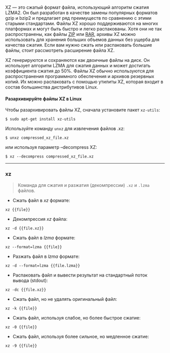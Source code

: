 XZ — это сжатый формат файла, использующий алгоритм сжатия LZMA2. Он был разработан в качестве замены популярных форматов gzip и bzip2 и предлагает ряд преимуществ по сравнению с этими старыми стандартами. Файлы XZ хорошо поддерживаются на многих платформах и могут быть быстро и легко распакованы. Хотя они не так распространены, как файлы [ZIP](https://docs.fileformat.com/ru/compression/zip/) или [RAR](https://docs.fileformat.com/ru/compression/rar/), архивы XZ можно использовать для хранения больших объемов данных без ущерба для качества сжатия. Если вам нужно сжать или распаковать большие файлы, стоит рассмотреть расширение файла XZ.

XZ генерируются и сохраняются как двоичные файлы на диск. Он использует алгоритм LZMA для сжатия данных и может достигать коэффициента сжатия до 50%. Файлы XZ обычно используются для распространения программного обеспечения и архивов резервных копий. Их можно распаковать с помощью утилиты XZ, которая входит в состав большинства дистрибутивов Linux.

#### Разархивируйте файлы XZ в Linux

Чтобы разархивировать файлы XZ, сначала установите пакет `xz-utils`:

```
$ sudo apt-get install xz-utils
```

Используйте команду `unxz` для извлечения файлов .xz:

```
$ unxz compressed_xz_file.xz
```

или используя параметр –decompress XZ:

```
$ xz --decompress compressed_xz_file.xz
```
---

### xz

> Команда для сжатия и разжатия (декомпрессии) `.xz` и `.lzma` файлов.

- Сжать файл в _xz_ формате:

`xz {{file}}`

- Декомпрессия _xz_ файла:

`xz -d {{file.xz}}`

- Сжать файл в _lzma_ формате:

`xz --format=lzma {{file}}`

- Разжать файл в _lzma_ формате:

`xz -d --format=lzma {{file.lzma}}`

- Распаковать файл и вывести результат на стандартный поток вывода (stdout):

`xz -dc {{file.xz}}`

- Сжать файл, но не удалять оригинальный файл:

`xz -k {{file}}`

- Сжать файл, используя слабое, но более быстрое сжатие:

`xz -0 {{file}}`

- Сжать файл, используя более сильное, но медленное сжатие:

`xz -9 {{file}}`
